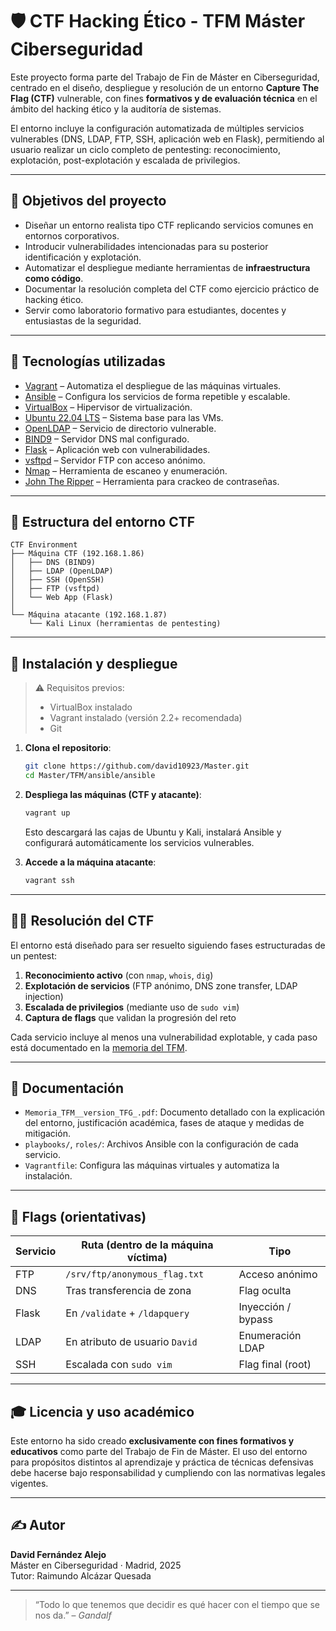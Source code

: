 
# 🛡️ CTF Hacking Ético - TFM Máster Ciberseguridad

Este proyecto forma parte del Trabajo de Fin de Máster en Ciberseguridad, centrado en el diseño, despliegue y resolución de un entorno **Capture The Flag (CTF)** vulnerable, con fines **formativos y de evaluación técnica** en el ámbito del hacking ético y la auditoría de sistemas.

El entorno incluye la configuración automatizada de múltiples servicios vulnerables (DNS, LDAP, FTP, SSH, aplicación web en Flask), permitiendo al usuario realizar un ciclo completo de pentesting: reconocimiento, explotación, post-explotación y escalada de privilegios.

---

## 🎯 Objetivos del proyecto

- Diseñar un entorno realista tipo CTF replicando servicios comunes en entornos corporativos.
- Introducir vulnerabilidades intencionadas para su posterior identificación y explotación.
- Automatizar el despliegue mediante herramientas de **infraestructura como código**.
- Documentar la resolución completa del CTF como ejercicio práctico de hacking ético.
- Servir como laboratorio formativo para estudiantes, docentes y entusiastas de la seguridad.

---

## 🧰 Tecnologías utilizadas

- [Vagrant](https://www.vagrantup.com/) – Automatiza el despliegue de las máquinas virtuales.
- [Ansible](https://www.ansible.com/) – Configura los servicios de forma repetible y escalable.
- [VirtualBox](https://www.virtualbox.org/) – Hipervisor de virtualización.
- [Ubuntu 22.04 LTS](https://ubuntu.com/download/desktop) – Sistema base para las VMs.
- [OpenLDAP](https://www.openldap.org/) – Servicio de directorio vulnerable.
- [BIND9](https://bind9.readthedocs.io/) – Servidor DNS mal configurado.
- [Flask](https://flask.palletsprojects.com/) – Aplicación web con vulnerabilidades.
- [vsftpd](https://security.appspot.com/vsftpd.html) – Servidor FTP con acceso anónimo.
- [Nmap](https://nmap.org/) – Herramienta de escaneo y enumeración.
- [John The Ripper](https://www.openwall.com/john/) – Herramienta para crackeo de contraseñas.

---

## 🧱 Estructura del entorno CTF

```
CTF Environment
├── Máquina CTF (192.168.1.86)
│   ├── DNS (BIND9)
│   ├── LDAP (OpenLDAP)
│   ├── SSH (OpenSSH)
│   ├── FTP (vsftpd)
│   └── Web App (Flask)
│
└── Máquina atacante (192.168.1.87)
    └── Kali Linux (herramientas de pentesting)
```

---

## 🚀 Instalación y despliegue

> ⚠️ Requisitos previos:  
> - VirtualBox instalado  
> - Vagrant instalado (versión 2.2+ recomendada)  
> - Git

1. **Clona el repositorio**:

   ```bash
   git clone https://github.com/david10923/Master.git
   cd Master/TFM/ansible/ansible
   ```

2. **Despliega las máquinas (CTF y atacante)**:

   ```bash
   vagrant up
   ```

   Esto descargará las cajas de Ubuntu y Kali, instalará Ansible y configurará automáticamente los servicios vulnerables.

3. **Accede a la máquina atacante**:

   ```bash
   vagrant ssh
   ```

---

## 🕵️‍♂️ Resolución del CTF

El entorno está diseñado para ser resuelto siguiendo fases estructuradas de un pentest:

1. **Reconocimiento activo** (con `nmap`, `whois`, `dig`)
2. **Explotación de servicios** (FTP anónimo, DNS zone transfer, LDAP injection)
3. **Escalada de privilegios** (mediante uso de `sudo vim`)
4. **Captura de flags** que validan la progresión del reto

Cada servicio incluye al menos una vulnerabilidad explotable, y cada paso está documentado en la [memoria del TFM](./Memoria_TFM__version_TFG_.pdf).

---

## 📘 Documentación

- `Memoria_TFM__version_TFG_.pdf`: Documento detallado con la explicación del entorno, justificación académica, fases de ataque y medidas de mitigación.
- `playbooks/`, `roles/`: Archivos Ansible con la configuración de cada servicio.
- `Vagrantfile`: Configura las máquinas virtuales y automatiza la instalación.

---

## 🔐 Flags (orientativas)

| Servicio  | Ruta (dentro de la máquina víctima) | Tipo                |
|-----------|--------------------------------------|---------------------|
| FTP       | `/srv/ftp/anonymous_flag.txt`        | Acceso anónimo      |
| DNS       | Tras transferencia de zona           | Flag oculta         |
| Flask     | En `/validate` + `/ldapquery`        | Inyección / bypass  |
| LDAP      | En atributo de usuario `David`       | Enumeración LDAP    |
| SSH       | Escalada con `sudo vim`              | Flag final (root)   |

---

## 🎓 Licencia y uso académico

Este entorno ha sido creado **exclusivamente con fines formativos y educativos** como parte del Trabajo de Fin de Máster. El uso del entorno para propósitos distintos al aprendizaje y práctica de técnicas defensivas debe hacerse bajo responsabilidad y cumpliendo con las normativas legales vigentes.

---

## ✍️ Autor

**David Fernández Alejo**  
Máster en Ciberseguridad · Madrid, 2025  
Tutor: Raimundo Alcázar Quesada

---

> “Todo lo que tenemos que decidir es qué hacer con el tiempo que se nos da.” – *Gandalf*
